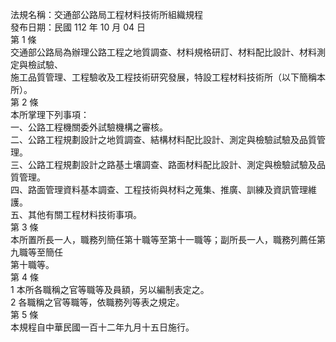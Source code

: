 法規名稱：交通部公路局工程材料技術所組織規程  
發布日期：民國 112 年 10 月 04 日  
第 1 條  
交通部公路局為辦理公路工程之地質調查、材料規格研訂、材料配比設計、材料測定與檢試驗、  
施工品質管理、工程驗收及工程技術研究發展，特設工程材料技術所（以下簡稱本所）。  
第 2 條  
本所掌理下列事項：  
一、公路工程機關委外試驗機構之審核。  
二、公路工程規劃設計之地質調查、結構材料配比設計、測定與檢驗試驗及品質管理。  
三、公路工程規劃設計之路基土壤調查、路面材料配比設計、測定與檢驗試驗及品質管理。  
四、路面管理資料基本調查、工程技術與材料之蒐集、推廣、訓練及資訊管理維護。  
五、其他有關工程材料技術事項。  
第 3 條  
本所置所長一人，職務列簡任第十職等至第十一職等；副所長一人，職務列薦任第九職等至簡任  
第十職等。  
第 4 條  
1 本所各職稱之官等職等及員額，另以編制表定之。  
2 各職稱之官等職等，依職務列等表之規定。  
第 5 條  
本規程自中華民國一百十二年九月十五日施行。  


